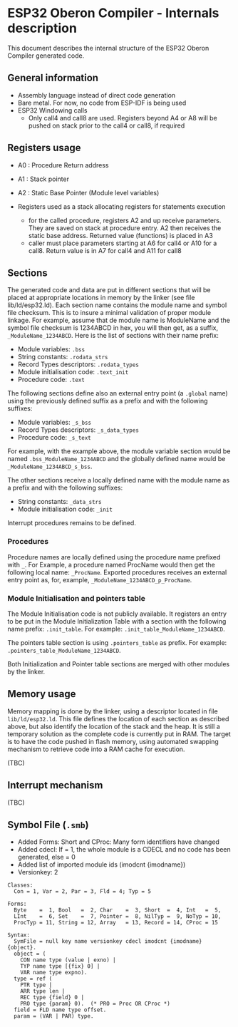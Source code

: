 # ESP32 Oberon Compiler - Internals description

This document describes the internal structure of the ESP32 Oberon Compiler generated code.

## General information

- Assembly language instead of direct code generation
- Bare metal. For now, no code from ESP-IDF is being used
- ESP32 Windowing calls
  + Only call4 and call8 are used. Registers beyond A4 or A8 will be pushed on stack prior to the call4 or call8, if required

## Registers usage

- A0 : Procedure Return address
- A1 : Stack pointer
- A2 : Static Base Pointer (Module level variables)
- Registers used as a stack allocating registers for statements execution

  + for the called procedure, registers A2 and up receive parameters. They are saved on stack at procedure entry. A2 then receives the static base address. Returned value (functions) is placed in A3
  + caller must place parameters starting at A6 for call4 or A10 for a call8. Return value is in A7 for call4 and A11 for call8

## Sections

The generated code and data are put in different sections that will be placed at appropriate locations in memory by the linker (see file lib/ld/esp32.ld). Each section name contains the module name and symbol file checksum. This is to insure a minimal validation of proper module linkage. For example, assume that de module name is ModuleName and the symbol file checksum is 1234ABCD in hex, you will then get, as a suffix, `_ModuleName_1234ABCD`. Here is the list of sections with their name prefix:

- Module variables: `.bss`
- String constants: `.rodata_strs`
- Record Types descriptors: `.rodata_types`
- Module initialisation code: `.text_init`
- Procedure code: `.text`

The following sections define also an external entry point (a `.global` name) using the previously defined suffix as a prefix and with the following suffixes:

- Module variables: `_s_bss`
- Record Types descriptors: `_s_data_types`
- Procedure code: `_s_text`

For example, with the example above, the module variable section would be named `.bss_ModuleName_1234ABCD` and the globally defined name would be `_ModuleName_1234ABCD_s_bss`.

The other sections receive a locally defined name with the module name as a prefix and with the following suffixes:

- String constants: `_data_strs`
- Module initialisation code: `_init`

Interrupt procedures remains to be defined.

### Procedures

Procedure names are locally defined using the procedure name prefixed with `_`. For Example, a procedure named ProcName would then get the following local name: `_ProcName`. Exported procedures receives an external entry point as, for, example, `_ModuleName_1234ABCD_p_ProcName`.

### Module Initialisation and pointers table

The Module Initialisation code is not publicly available. It registers an entry to be put in the Module Initialization Table with a section with the following name prefix: `.init_table`. For example: `.init_table_ModuleName_1234ABCD`.

The pointers table section is using `.pointers_table` as prefix. For example: `.pointers_table_ModuleName_1234ABCD`.

Both Initialization and Pointer table sections are merged with other modules by the linker.

## Memory usage

Memory mapping is done by the linker, using a descriptor located in file `lib/ld/esp32.ld`. This file defines the location of each section as described above, but also identify the location of the stack and the heap. It is still a temporary solution as the complete code is currently put in RAM. The target is to have the code pushed in flash memory, using automated swapping mechanism to retrieve code into a RAM cache for execution.

(TBC)

## Interrupt mechanism

(TBC)

## Symbol File (`.smb`)

- Added Forms: Short and CProc: Many form identifiers have changed
- Added cdecl: If = 1, the whole module is a CDECL and no code has been generated, else = 0
- Added list of imported module ids (imodcnt {imodname})
- Versionkey: 2
  
```
Classes:
  Con = 1, Var = 2, Par = 3, Fld = 4; Typ = 5

Forms:
  Byte    =  1, Bool   =  2, Char    =  3, Short  =  4, Int   =  5,
  LInt    =  6, Set    =  7, Pointer =  8, NilTyp =  9, NoTyp = 10,
  ProcTyp = 11, String = 12, Array   = 13, Record = 14, CProc = 15

Syntax:
  SymFile = null key name versionkey cdecl imodcnt {imodname} {object}.
  object = (
    CON name type (value | exno) |
    TYP name type [{fix} 0] |
    VAR name type expno).
  type = ref (
    PTR type |
    ARR type len |
    REC type {field} 0 |
    PRO type {param} 0).  (* PRO = Proc OR CProc *)
  field = FLD name type offset.
  param = (VAR | PAR) type.
```
